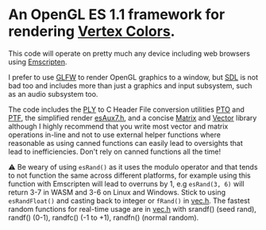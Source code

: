 # An OpenGL ES 1.1 framework for rendering [Vertex Colors](https://github.com/vertexcolor).

This code will operate on pretty much any device including web browsers using [Emscripten](https://emscripten.org/).

I prefer to use [GLFW](https://www.glfw.org/) to render OpenGL graphics to a window, but [SDL](https://www.libsdl.org/) is not bad too and includes more than just a graphics and input subsystem, such as an audio subsystem too.

The code includes the [PLY](https://paulbourke.net/dataformats/ply/) to C Header File conversion utilities [PTO](PTO) and [PTF](PTF), the simplified render [esAux7.h](esAux7.h), and a concise [Matrix](mat.h) and [Vector](vec.h) library although I highly recommend that you write most vector and matrix operations in-line and not to use external helper functions where reasonable as using canned functions can easily lead to oversights that lead to inefficiencies. Don't rely on canned functions all the time!

⚠️ Be weary of using `esRand()` as it uses the modulo operator and that tends to not function the same across different platforms, for example using this function with Emscripten will lead to overruns by 1, e.g `esRand(3, 6)` will return 3-7 in WASM and 3-6 on Linux and Windows. Stick to using `esRandFloat()` and casting back to integer or `fRand()` in [vec.h](vec.h). The fastest random functions for real-time usage are in [vec.h](vec.h) with srandf() (seed rand), randf() (0-1), randfc() (-1 to +1), randfn() (normal random).